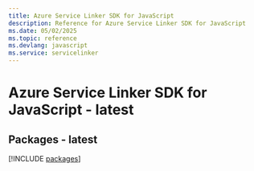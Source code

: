 ```yaml
---
title: Azure Service Linker SDK for JavaScript
description: Reference for Azure Service Linker SDK for JavaScript
ms.date: 05/02/2025
ms.topic: reference
ms.devlang: javascript
ms.service: servicelinker
---
```

# Azure Service Linker SDK for JavaScript - latest
## Packages - latest
[!INCLUDE [packages](service-linker-index.md)]